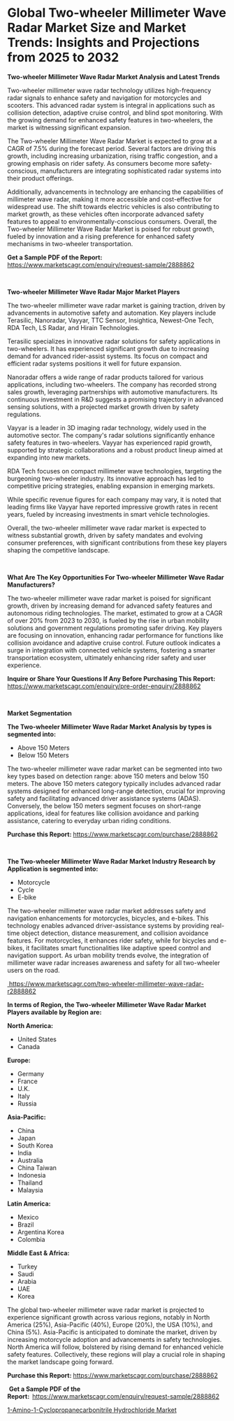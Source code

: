 <p><h1>Global Two-wheeler Millimeter Wave Radar Market Size and Market Trends: Insights and Projections from 2025 to 2032</h1></p><p><strong>Two-wheeler Millimeter Wave Radar Market Analysis and Latest Trends</strong></p>
<p><p>Two-wheeler millimeter wave radar technology utilizes high-frequency radar signals to enhance safety and navigation for motorcycles and scooters. This advanced radar system is integral in applications such as collision detection, adaptive cruise control, and blind spot monitoring. With the growing demand for enhanced safety features in two-wheelers, the market is witnessing significant expansion.</p><p>The Two-wheeler Millimeter Wave Radar Market is expected to grow at a CAGR of 7.5% during the forecast period. Several factors are driving this growth, including increasing urbanization, rising traffic congestion, and a growing emphasis on rider safety. As consumers become more safety-conscious, manufacturers are integrating sophisticated radar systems into their product offerings.</p><p>Additionally, advancements in technology are enhancing the capabilities of millimeter wave radar, making it more accessible and cost-effective for widespread use. The shift towards electric vehicles is also contributing to market growth, as these vehicles often incorporate advanced safety features to appeal to environmentally-conscious consumers. Overall, the Two-wheeler Millimeter Wave Radar Market is poised for robust growth, fueled by innovation and a rising preference for enhanced safety mechanisms in two-wheeler transportation.</p></p>
<p><strong>Get a Sample PDF of the Report:&nbsp;</strong> <a href="https://www.marketscagr.com/enquiry/request-sample/2888862?utm_campaign=3345&utm_medium=2&utm_source=Github&utm_content=ia&utm_term=14032025&utm_id=two-wheeler-millimeter-wave-radar">https://www.marketscagr.com/enquiry/request-sample/2888862</a></p>
<p>&nbsp;</p>
<p><strong>Two-wheeler Millimeter Wave Radar Major Market Players</strong></p>
<p><p>The two-wheeler millimeter wave radar market is gaining traction, driven by advancements in automotive safety and automation. Key players include Terasilic, Nanoradar, Vayyar, TTC Sensor, Insightica, Newest-One Tech, RDA Tech, LS Radar, and Hirain Technologies.</p><p>Terasilic specializes in innovative radar solutions for safety applications in two-wheelers. It has experienced significant growth due to increasing demand for advanced rider-assist systems. Its focus on compact and efficient radar systems positions it well for future expansion.</p><p>Nanoradar offers a wide range of radar products tailored for various applications, including two-wheelers. The company has recorded strong sales growth, leveraging partnerships with automotive manufacturers. Its continuous investment in R&D suggests a promising trajectory in advanced sensing solutions, with a projected market growth driven by safety regulations.</p><p>Vayyar is a leader in 3D imaging radar technology, widely used in the automotive sector. The company's radar solutions significantly enhance safety features in two-wheelers. Vayyar has experienced rapid growth, supported by strategic collaborations and a robust product lineup aimed at expanding into new markets.</p><p>RDA Tech focuses on compact millimeter wave technologies, targeting the burgeoning two-wheeler industry. Its innovative approach has led to competitive pricing strategies, enabling expansion in emerging markets.</p><p>While specific revenue figures for each company may vary, it is noted that leading firms like Vayyar have reported impressive growth rates in recent years, fueled by increasing investments in smart vehicle technologies.</p><p>Overall, the two-wheeler millimeter wave radar market is expected to witness substantial growth, driven by safety mandates and evolving consumer preferences, with significant contributions from these key players shaping the competitive landscape.</p></p>
<p>&nbsp;</p>
<p><strong>What Are The Key Opportunities For Two-wheeler Millimeter Wave Radar Manufacturers?</strong></p>
<p><p>The two-wheeler millimeter wave radar market is poised for significant growth, driven by increasing demand for advanced safety features and autonomous riding technologies. The market, estimated to grow at a CAGR of over 20% from 2023 to 2030, is fueled by the rise in urban mobility solutions and government regulations promoting safer driving. Key players are focusing on innovation, enhancing radar performance for functions like collision avoidance and adaptive cruise control. Future outlook indicates a surge in integration with connected vehicle systems, fostering a smarter transportation ecosystem, ultimately enhancing rider safety and user experience.</p></p>
<p><strong>Inquire or Share Your Questions If Any Before Purchasing This Report:</strong> <a href="https://www.marketscagr.com/enquiry/pre-order-enquiry/2888862?utm_campaign=3345&utm_medium=2&utm_source=Github&utm_content=ia&utm_term=14032025&utm_id=two-wheeler-millimeter-wave-radar">https://www.marketscagr.com/enquiry/pre-order-enquiry/2888862</a></p>
<p>&nbsp;</p>
<p><strong>Market Segmentation</strong></p>
<p><strong>The Two-wheeler Millimeter Wave Radar Market Analysis by types is segmented into:</strong></p>
<p><ul><li>Above 150 Meters</li><li>Below 150 Meters</li></ul></p>
<p><p>The two-wheeler millimeter wave radar market can be segmented into two key types based on detection range: above 150 meters and below 150 meters. The above 150 meters category typically includes advanced radar systems designed for enhanced long-range detection, crucial for improving safety and facilitating advanced driver assistance systems (ADAS). Conversely, the below 150 meters segment focuses on short-range applications, ideal for features like collision avoidance and parking assistance, catering to everyday urban riding conditions.</p></p>
<p><strong>Purchase this Report:&nbsp;</strong><a href="https://www.marketscagr.com/purchase/2888862?utm_campaign=3345&utm_medium=2&utm_source=Github&utm_content=ia&utm_term=14032025&utm_id=two-wheeler-millimeter-wave-radar">https://www.marketscagr.com/purchase/2888862</a></p>
<p>&nbsp;</p>
<p><strong>The Two-wheeler Millimeter Wave Radar Market Industry Research by Application is segmented into:</strong></p>
<p><ul><li>Motorcycle</li><li>Cycle</li><li>E-bike</li></ul></p>
<p><p>The two-wheeler millimeter wave radar market addresses safety and navigation enhancements for motorcycles, bicycles, and e-bikes. This technology enables advanced driver-assistance systems by providing real-time object detection, distance measurement, and collision avoidance features. For motorcycles, it enhances rider safety, while for bicycles and e-bikes, it facilitates smart functionalities like adaptive speed control and navigation support. As urban mobility trends evolve, the integration of millimeter wave radar increases awareness and safety for all two-wheeler users on the road.</p></p>
<p><a href="https://www.marketscagr.com/two-wheeler-millimeter-wave-radar-r2888862?utm_campaign=3345&utm_medium=2&utm_source=Github&utm_content=ia&utm_term=14032025&utm_id=two-wheeler-millimeter-wave-radar">&nbsp;https://www.marketscagr.com/two-wheeler-millimeter-wave-radar-r2888862</a></p>
<p><strong>In terms of Region, the Two-wheeler Millimeter Wave Radar Market Players available by Region are:</strong></p>
<p>
    <p> <strong> North America: </strong>
        <ul>
            <li>United States</li>
            <li>Canada</li>
        </ul>
        </p> 
    <p> <strong> Europe: </strong>
        <ul>
            <li>Germany</li>
            <li>France</li>
            <li>U.K.</li>
            <li>Italy</li>
            <li>Russia</li>
        </ul>
        </p> 
    <p> <strong> Asia-Pacific: </strong>
        <ul>
            <li>China</li>
            <li>Japan</li>
            <li>South Korea</li>
            <li>India</li>
            <li>Australia</li>
            <li>China Taiwan</li>
            <li>Indonesia</li>
            <li>Thailand</li>
            <li>Malaysia</li>
        </ul>
        </p> 
    <p> <strong> Latin America: </strong>
        <ul>
            <li>Mexico</li>
            <li>Brazil</li>
            <li>Argentina Korea</li>
            <li>Colombia</li>
        </ul>
        </p> 
    <p> <strong> Middle East & Africa: </strong>
        <ul>
            <li>Turkey</li>
            <li>Saudi</li>
            <li>Arabia</li>
            <li>UAE</li>
            <li>Korea</li>
        </ul>
    </p>
    </p>
<p><p>The global two-wheeler millimeter wave radar market is projected to experience significant growth across various regions, notably in North America (25%), Asia-Pacific (40%), Europe (20%), the USA (10%), and China (5%). Asia-Pacific is anticipated to dominate the market, driven by increasing motorcycle adoption and advancements in safety technologies. North America will follow, bolstered by rising demand for enhanced vehicle safety features. Collectively, these regions will play a crucial role in shaping the market landscape going forward.</p></p>
<p><strong>Purchase this Report: </strong><a href="https://www.marketscagr.com/purchase/2888862?utm_campaign=3345&utm_medium=2&utm_source=Github&utm_content=ia&utm_term=14032025&utm_id=two-wheeler-millimeter-wave-radar">https://www.marketscagr.com/purchase/2888862</a></p>
<p>&nbsp;<strong>Get a Sample PDF of the Report:&nbsp;&nbsp;</strong><a href="https://www.marketscagr.com/enquiry/request-sample/2888862?utm_campaign=3345&utm_medium=2&utm_source=Github&utm_content=ia&utm_term=14032025&utm_id=two-wheeler-millimeter-wave-radar">https://www.marketscagr.com/enquiry/request-sample/2888862</a></p>
<p><strong></strong></p>
<p><p><a href="https://github.com/herakterroem/Market-Research-Report-List-1/blob/main/1-amino-1-cyclopropanecarbonitrile-hydrochloride-market.md?utm_campaign=3345&utm_medium=2&utm_source=Github&utm_content=ia&utm_term=14032025&utm_id=two-wheeler-millimeter-wave-radar">1-Amino-1-Cyclopropanecarbonitrile Hydrochloride Market</a></p></p>